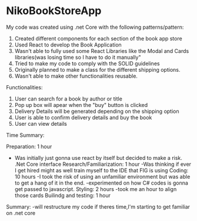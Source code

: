 # NikoBookStoreApp


My code was created using .net Core with the following patterns/pattern:

1. Created different components for each section of the book app store
2. Used React to develop the Book Application
3. Wasn't able to fully used some React Libraries like the Modal and Cards libraries(was losing time so I have to do it manually"
4. Tried  to make my code to comply with the SOLID guidelines
5. Originally planned to make a class for the different shipping options.
6. Wasn't able to make other functionalities reusable.


Functionalities:

1. User can search for a book by author or title
2. Pop up box will apear when the "buy" button is clicked
3. Delivery Details will be generated depending on the shipping option
4. User is able to confirm delivery details and buy the book
5. User can view details


Time Summary:

Preparation: 1 hour
  - Was initially just gonna use react by itself but decided to make a risk.
.Net Core interface Research/Familiarization: 1 hour
  -Was thinking if ever I get hired might as well train myself to the IDE that FIG is using
Coding: 10 hours
  -I took the risk of using an unfamiliar environment but was able to get a hang of it in the end.
  -experimented on how C# codes is gonna get passed to javascript.
Styling: 2 hours
  -took me an hour to align those cards
Builindg and testing: 1 hour


Summary:
-will restructure my code if theres time,I'm starting to get familiar on .net core
